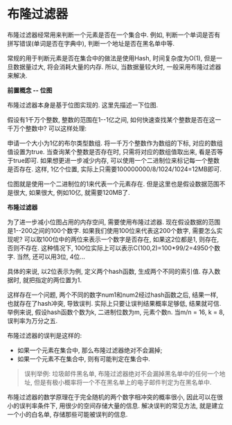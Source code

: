 # 布隆过滤器

布隆过滤器经常用来判断一个元素是否在一个集合中. 例如, 判断一个单词是否有拼写错误(单词是否在字典中), 判断一个地址是否在黑名单中等.

常规的用于判断元素是否在集合中的做法是使用Hash, 时间复杂度为O(1), 但是一旦数据量过大, 将会消耗大量的内存. 所以, 当数据量较大时, 一般采用布隆过滤器来解决.

**前置概念 -- 位图**

布隆过滤器本身是基于位图实现的. 这里先描述一下位图.

假设有1千万个整数, 整数的范围在1--1亿之间, 如何快速查找某个整数是否在这一千万个整数中? 可以这样处理:

申请一个大小为1亿的布尔类型数组. 将一千万个整数作为数组的下标, 对应的数组值设置为true. 当查询某个整数是否存在时, 只需将对应的数组值取出来, 看是否等于true即可. 如果想更进一步减少内存, 可以使用一个二进制位来标记每一个整数是否存在. 这样, 1亿个位置, 实际上只需要100000000/8/1024/1024=12MB即可.

位图就是使用一个二进制位的1来代表一个元素存在. 但是这里也是假设数据范围不是很大, 如果很大, 例如10亿, 就需要120MB了.

**布隆过滤器**

为了进一步减小位图占用的内存空间, 需要使用布隆过滤器. 现在假设数据的范围是1--200之间的100个数字. 如果我们使用100位来代表这200个数字, 需要怎么实现呢? 可以取100位中的两位来表示一个数字是否存在, 如果这2位都是1, 则存在, 否则不存在. 这种情况下, 100位实际上可以表示C(100,2)=100*99/2=4950个数字. 当然, 还可以用3位, 4位...

具体的来说, 以2位表示为例, 定义两个hash函数, 生成两个不同的索引值. 存入数据时, 就把指定的两位置为1. 

这样存在一个问题, 两个不同的数字num1和num2经过hash函数之后, 结果一样, 也就存在了hash冲突, 导致误判. 实际上只要让误判结果概率足够低, 结果就可信. 举例来说, 假设hash函数个数为k, 二进制位数为m, 元素个数n. 当m/n = 16, k = 8, 误判率为万分之五.

布隆过滤器的误判是这样的:

* 如果一个元素在集合中, 那么布隆过滤器绝对不会漏掉;
* 如果一个元素不在集合中, 则有可能判定在集合中.

> 误判举例: 垃圾邮件黑名单, 布隆过滤器绝对不会漏掉黑名单中的任何一个地址, 但是有极小概率将一个不在黑名单上的电子邮件判定为在黑名单中.

布隆过滤器的数学原理在于完全随机的两个数字相冲突的概率很小, 因此可以在很小的误判率条件下, 用很少的空间存储大量的信息. 解决误判的常见方法, 就是建立一个小的白名单, 存储那些可能被误判的信息.